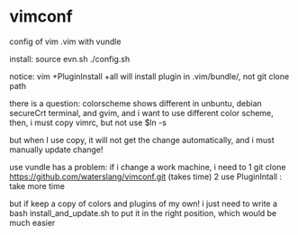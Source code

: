 # vimconf
config of vim .vim with vundle

install:
source evn.sh
./config.sh

notice:
	vim +PluginInstall +all	    will install plugin in .vim/bundle/, not git clone path


there is a question: colorscheme shows different in unbuntu, debian secureCrt terminal, and gvim, 
	  and i want to use different color scheme, then, i must copy vimrc, but not use $ln -s 

but when I use copy, it will not get the change automatically, and i must manually update change! 


use vundle has a problem: if i change a work machine, i need to 
	1 git clone https://github.com/waterslang/vimconf.git			(takes time)
	2 use PluginIntall :     take more time
	

but if keep a copy of colors and plugins of my own! 
i just need to write a bash install_and_update.sh to put it in the right position, which would be much easier


